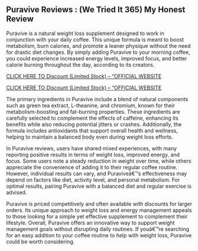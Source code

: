 ## Puravive Reviews : (We Tried It 365) My Honest Review

Puravive is a natural weight loss supplement designed to work in conjunction with your daily coffee. This unique formula is meant to boost metabolism, burn calories, and promote a leaner physique without the need for drastic diet changes. By simply adding Puravive to your morning coffee, you could experience increased energy levels, improved focus, and better calorie burning throughout the day, according to its creators.

[CLICK HERE TO Discount (Limited Stock) – “OFFICIAL WEBSITE](https://c871b3rfw4sbjc2l-lg0zde76h.hop.clickbank.net)

[CLICK HERE TO Discount (Limited Stock) – “OFFICIAL WEBSITE](https://c871b3rfw4sbjc2l-lg0zde76h.hop.clickbank.net)

The primary ingredients in Puravive include a blend of natural components such as green tea extract, L-theanine, and chromium, known for their metabolism-boosting and fat-burning properties. These ingredients are carefully selected to complement the effects of caffeine, enhancing its benefits while also reducing potential jitters or crashes. Additionally, the formula includes antioxidants that support overall health and wellness, helping to maintain a balanced body even during weight loss efforts.

In Puravive reviews, users have shared mixed experiences, with many reporting positive results in terms of weight loss, improved energy, and focus. Some users note a steady reduction in weight over time, while others appreciate the convenience of adding it to their regular coffee routine. However, individual results can vary, and Puraviveâ€™s effectiveness may depend on factors like diet, activity level, and personal metabolism. For optimal results, pairing Puravive with a balanced diet and regular exercise is advised.

Puravive is priced competitively and often available with discounts for larger orders. Its unique approach to weight loss and energy management appeals to those looking for a simple yet effective supplement to complement their lifestyle. Overall, Puravive offers an innovative way to support weight management goals without disrupting daily routines. If youâ€™re searching for an easy addition to your coffee routine to help with weight loss, Puravive could be worth considering.

